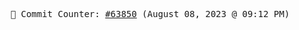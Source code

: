 <p align="center">
    <samp>
        📮 Commit Counter: <a href="https://github.com/Javascript-void0/Javascript-void0/commits/main">#63850</a> (August 08, 2023 @ 09:12 PM)
    </samp>
</p>